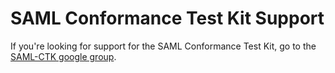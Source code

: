 # SAML Conformance Test Kit Support
If you're looking for support for the SAML Conformance Test Kit, go to the [SAML-CTK google group](https://groups.google.com/forum/#!forum/saml-ctk).